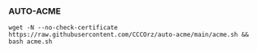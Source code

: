### AUTO-ACME
```
wget -N --no-check-certificate https://raw.githubusercontent.com/CCCOrz/auto-acme/main/acme.sh && bash acme.sh
```
